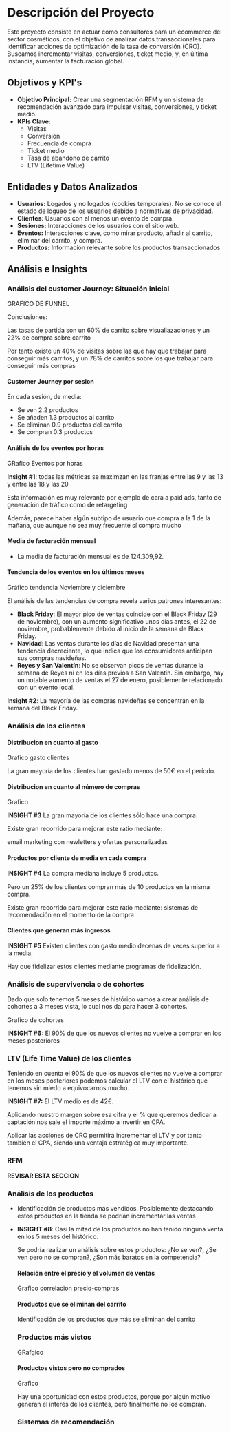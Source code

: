 # Descripción del Proyecto

Este proyecto consiste en actuar como consultores para un ecommerce del sector cosméticos, con el objetivo de analizar datos transaccionales para identificar acciones de optimización de la tasa de conversión (CRO). Buscamos incrementar visitas, conversiones, ticket medio, y, en última instancia, aumentar la facturación global.

## Objetivos y KPI's

- **Objetivo Principal:** Crear una segmentación RFM y un sistema de recomendación avanzado para impulsar visitas, conversiones, y ticket medio.
- **KPIs Clave:**
  - Visitas
  - Conversión
  - Frecuencia de compra
  - Ticket medio
  - Tasa de abandono de carrito
  - LTV (Lifetime Value)

## Entidades y Datos Analizados

- **Usuarios:** Logados y no logados (cookies temporales). No se conoce el estado de logueo de los usuarios debido a normativas de privacidad.
- **Clientes:** Usuarios con al menos un evento de compra.
- **Sesiones:** Interacciones de los usuarios con el sitio web.
- **Eventos:** Interacciones clave, como mirar producto, añadir al carrito, eliminar del carrito, y compra.
- **Productos:** Información relevante sobre los productos transaccionados.

## Análisis e Insights
 
### Análisis del customer Journey: Situación inicial 

GRAFICO DE FUNNEL 

Conclusiones:

Las tasas de partida son un 60% de carrito sobre visualiazaciones y un 22% de compra sobre carrito

Por tanto existe un 40% de visitas sobre las que hay que trabajar para conseguir más carritos, y un 78% de carritos sobre los que trabajar para conseguir más compras

#### Customer Journey por sesion 

En cada sesión, de media:

- Se ven 2.2 productos
- Se añaden 1.3 productos al carrito
- Se eliminan 0.9 productos del carrito
- Se compran 0.3 productos

#### Análisis de los eventos por horas

GRafico Eventos por horas

**Insight #1**: todas las métricas se maximzan en las franjas entre las 9 y las 13 y entre las 18 y las 20

Esta información es muy relevante por ejemplo de cara a paid ads, tanto de generación de tráfico como de retargeting

Además, parece haber algún subtipo de usuario que compra a la 1 de la mañana, que aunque no sea muy frecuente sí compra mucho

#### Media de facturación mensual 

- La media de facturación mensual es de 124.309,92.

#### Tendencia de los eventos en los últimos meses 

Gráfico tendencia Noviembre y diciembre

El análisis de las tendencias de compra revela varios patrones interesantes:

- **Black Friday**: El mayor pico de ventas coincide con el Black Friday (29 de noviembre), con un aumento significativo unos días antes, el 22 de noviembre, probablemente debido al inicio de la semana de Black Friday.
- **Navidad**: Las ventas durante los días de Navidad presentan una tendencia decreciente, lo que indica que los consumidores anticipan sus compras navideñas.
- **Reyes y San Valentín**: No se observan picos de ventas durante la semana de Reyes ni en los días previos a San Valentín. Sin embargo, hay un notable aumento de ventas el 27 de enero, posiblemente relacionado con un evento local.

**Insight #2**: La mayoría de las compras navideñas se concentran en la semana del Black Friday.

### Análisis de los clientes 

#### Distribucion en cuanto al gasto 

Grafico gasto clientes 

La gran mayoría de los clientes han gastado menos de 50€ en el período.

#### Distribucion en cuanto al número de compras

Grafico 

**INSIGHT #3** La gran mayoría de los clientes sólo hace una compra.

Existe gran recorrido para mejorar este ratio mediante:

email marketing con newletters y ofertas personalizadas

#### Productos por cliente de media en cada compra

**INSIGHT #4** La compra mediana incluye 5 productos.

Pero un 25% de los clientes compran más de 10 productos en la misma compra.

Existe gran recorrido para mejorar este ratio mediante: sistemas de recomendación en el momento de la compra

#### Clientes que generan más ingresos

**INSIGHT #5** Existen clientes con gasto medio decenas de veces superior a la media.

Hay que fidelizar estos clientes mediante programas de fidelización.

### Análisis de supervivencia o de cohortes 

Dado que solo tenemos 5 meses de histórico vamos a crear análisis de cohortes a 3 meses vista, lo cual nos da para hacer 3 cohortes.

Grafico de cohortes 

**INSIGHT #6:** El 90% de que los nuevos clientes no vuelve a comprar en los meses posteriores

### LTV (Life Time Value) de los clientes 

Teniendo en cuenta el 90% de que los nuevos clientes no vuelve a comprar en los meses posteriores podemos calcular el LTV con el histórico que tenemos sin miedo a equivocarnos mucho.

**INSIGHT #7:** El LTV medio es de 42€.

Aplicando nuestro margen sobre esa cifra y el % que queremos dedicar a captación nos sale el importe máximo a invertir en CPA.

Aplicar las acciones de CRO permitirá incrementar el LTV y por tanto también el CPA, siendo una ventaja estratégica muy importante.

### RFM

**REVISAR ESTA SECCION**

### Análisis de los productos 

- Identificación de productos más vendidos. Posiblemente destacando estos productos en la tienda se podrían incrementar las ventas

- **INSIGHT #8**: Casi la mitad de los productos no han tenido ninguna venta en los 5 meses del histórico.

  Se podría realizar un análisis sobre estos productos: ¿No se ven?, ¿Se ven pero no se compran?, ¿Son más baratos en la competencia?

  #### Relación entre el precio y el volumen de ventas

  Grafico correlacion precio-compras

  #### Productos que se eliminan del carrito

  Identificación de los productos que más se eliminan del carrito

  ### Productos más vistos

  GRafgico

  #### Productos vistos pero no comprados

  Grafico

  Hay una oportunidad con estos productos, porque por algún motivo generan el interés de los clientes, pero finalmente no los compran.

  ### Sistemas de recomendación
